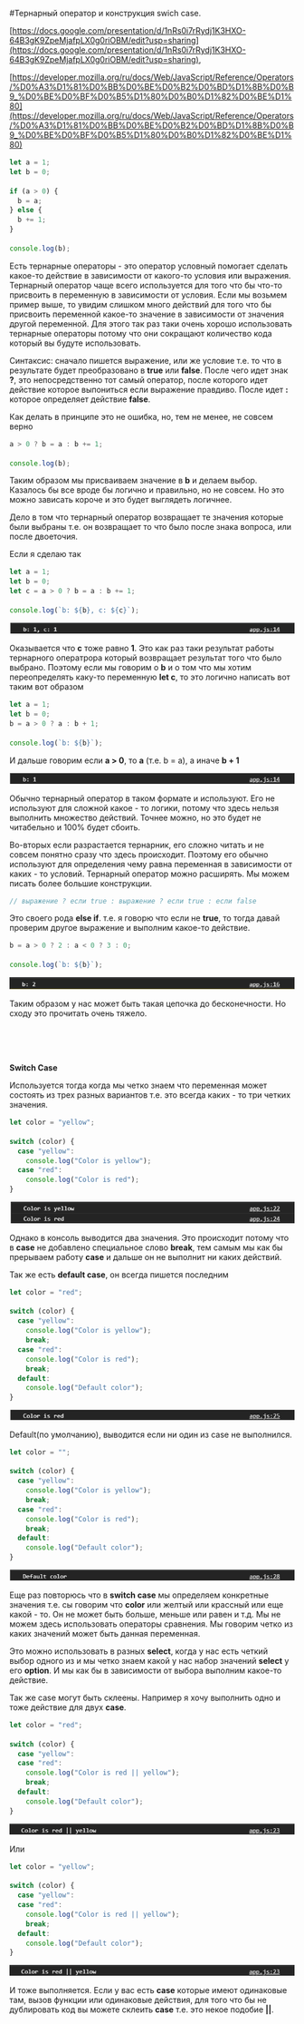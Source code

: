 #Тернарный оператор и конструкция swich case.

[https://docs.google.com/presentation/d/1nRs0i7rRydj1K3HXO-64B3gK9ZpeMjafpLX0g0riOBM/edit?usp=sharing](https://docs.google.com/presentation/d/1nRs0i7rRydj1K3HXO-64B3gK9ZpeMjafpLX0g0riOBM/edit?usp=sharing),

[https://developer.mozilla.org/ru/docs/Web/JavaScript/Reference/Operators/%D0%A3%D1%81%D0%BB%D0%BE%D0%B2%D0%BD%D1%8B%D0%B9_%D0%BE%D0%BF%D0%B5%D1%80%D0%B0%D1%82%D0%BE%D1%80](https://developer.mozilla.org/ru/docs/Web/JavaScript/Reference/Operators/%D0%A3%D1%81%D0%BB%D0%BE%D0%B2%D0%BD%D1%8B%D0%B9_%D0%BE%D0%BF%D0%B5%D1%80%D0%B0%D1%82%D0%BE%D1%80)

```js
let a = 1;
let b = 0;

if (a > 0) {
  b = a;
} else {
  b += 1;
}

console.log(b);

```

Есть тернарные операторы - это оператор условный помогает сделать какое-то действие в зависимости от какого-то условия или выражения. Тернарный оператор чаще всего используется для того что бы что-то присвоить в переменную в зависимости от условия. 
Если мы возьмем пример выше, то увидим слишком много действий для того что бы присвоить переменной какое-то значение в зависимости от значения другой переменной.
Для этого так раз таки очень хорошо использовать тернарные операторы потому что они сокращают количество кода который вы будуте использовать.

Синтаксис: сначало пишется выражение, или же условие т.е. то что в результате будет преобразовано в **true** или **false**. После чего идет знак **?**, это непосредственно тот самый оператор, после которого идет действие которое выпониться если выражение правдиво. После идет **:** которое определяет действие **false**.

Как делать в принципе это не ошибка, но, тем не менее, не совсем верно

```js
a > 0 ? b = a : b += 1;

console.log(b);
```
Таким образом мы присваиваем значение в **b** и делаем выбор. Казалось бы все вроде бы логично и правильно, но не совсем. Но это можно зависать короче и это будет выглядеть логичнее.

Дело в том что тернарный оператор возвращает те значения которые были выбраны т.е. он возвращает то что было после знака вопроса, или после двоеточия.

Если я сделаю так

```js
let a = 1;
let b = 0;
let c = a > 0 ? b = a : b += 1;

console.log(`b: ${b}, c: ${c}`);
```
![](img/001.png)

Оказывается что **с** тоже равно **1**. Это как раз таки результат работы тернарного оператрора который возвращает результат того что было выбрано. Поэтому если мы говорим о **b** и о том что мы хотим переопределять каку-то переменную **let c**, то это логично написать вот таким вот образом 

```js
let a = 1;
let b = 0;
b = a > 0 ? a : b + 1;

console.log(`b: ${b}`);
```
И дальше говорим если **a > 0**, то **a** (т.е. b = a), а иначе **b + 1**

![](img/002.png)

Обычно тернарный оператор в таком формате и используют. Его не используют для сложной какое - то логики, потому что здесь нельзя выполнить множество действий. Точнее можно, но это будет не читабельно и 100% будет сбоить.

Во-вторых если разрастается тернарник, его сложно читать и не совсем понятно сразу что здесь происходит. Поэтому его обычно используют для определения чему равна переменная в зависимости от каких - то условий.
Тернарный оператор можно расширять. Мы можем писать более большие конструкции.

```js
// выражение ? если true : выражение ? если true : если false
```
Это своего рода **else if**. т.е. я говорю что если не **true**, то тогда давай проверим другое выражение и выполним какое-то действие.

```js
b = a > 0 ? 2 : a < 0 ? 3 : 0;

console.log(`b: ${b}`);
```
![](img/003.png)

Таким образом у нас может быть такая цепочка до бесконечности. Но сходу это прочитать очень тяжело.

<br>
<br>
<br>

**Switch Case**

Используется тогда когда мы четко знаем что переменная может состоять из трех разных вариантов т.е. это всегда каких - то три четких значения.

```js
let color = "yellow";

switch (color) {
  case "yellow":
    console.log("Color is yellow");
  case "red":
    console.log("Color is red");
}
```
![](img/004.png)

Однако в консоль выводится два значения. Это происходит потому что в **case** не добавлено специальное слово **break**, тем самым мы как бы прерываем работу **case** и дальше он не выполнит ни каких действий. 

Так же есть **default case**, он всегда пишется последним

```js
let color = "red";

switch (color) {
  case "yellow":
    console.log("Color is yellow");
    break;
  case "red":
    console.log("Color is red");
    break;
  default:
    console.log("Default color");
}
```
![](img/005.png)

Default(по умолчанию), выводится если ни один из case не выполнился.

```js
let color = "";

switch (color) {
  case "yellow":
    console.log("Color is yellow");
    break;
  case "red":
    console.log("Color is red");
    break;
  default:
    console.log("Default color");
}
```
![](img/006.png)

Еще раз повторюсь что в **switch case** мы определяем конкретные значения т.е. сы говорим что **color** или желтый или крассный или еще какой - то. Он не может быть больше, меньше или равен и т.д. Мы не можем здесь использовать операторы сравнения. Мы говорим четко из каких значений может быть данная переменная.

Это можно использовать в разных **select**, когда у нас есть четкий выбор одного из и мы четко знаем какой у нас набор значений **select** у его **option**. И мы как бы в зависимости от выбора выполним какое-то действие.

Так же case могут быть склеены. Например я хочу выполнить одно и тоже действие для двух **case**.

```js
let color = "red";

switch (color) {
  case "yellow":
  case "red":
    console.log("Color is red || yellow");
    break;
  default:
    console.log("Default color");
}
````
![](img/007.png)

Или
```js
let color = "yellow";

switch (color) {
  case "yellow":
  case "red":
    console.log("Color is red || yellow");
    break;
  default:
    console.log("Default color");
}
```
![](img/007.png)

И тоже выполняется. 
Если у вас есть **case** которые имеют одинаковые там, вызов функции или одинаковые действия, для того что бы не дублировать код вы можете склеить **case** т.е. это некое подобие **||**.